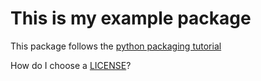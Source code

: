 # This is my example package 

This package follows the [python packaging tutorial](https://packaging.python.org/tutorials/packaging-projects/)  


How do I choose a [LICENSE](https://choosealicense.com/)?
